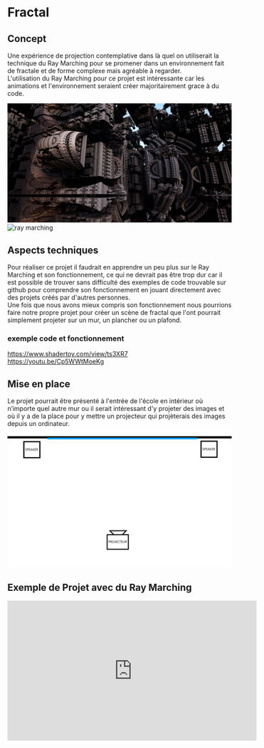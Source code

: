 #  Fractal
## Concept
Une expérience de projection contemplative dans là quel on utiliserait la technique du Ray Marching pour se promener dans un environnement fait de fractale et de forme complexe mais agréable à regarder.  
L'utilisation du Ray Marching pour ce projet est intéressante car les animations et l'environnement seraient créer majoritairement grace à du code.

![ray marching](images/presentation/fractal_complexe.jpg)  
![ray marching](images/presentation/fractal_simple.gif)  

## Aspects techniques
Pour réaliser ce projet il faudrait en apprendre un peu plus sur le Ray Marching et son fonctionnement, ce qui ne devrait pas être trop dur car il est possible de trouver sans difficulté des exemples de code trouvable sur github pour comprendre son fonctionnement en jouant directement avec des projets créés par d'autres personnes.  
Une fois que nous avons mieux compris son fonctionnement nous pourrions faire notre propre projet pour créer un scène de fractal que l'ont pourrait simplement projeter sur un mur, un plancher ou un plafond.  

### exemple code et fonctionnement
https://www.shadertoy.com/view/ts3XR7  
https://youtu.be/Cp5WWtMoeKg

## Mise en place
Le projet pourrait être présenté à l'entrée de l'école en intérieur où n’importe quel autre mur ou il serait intéressant d'y projeter des images et où il y a de la place pour y mettre un projecteur qui projèterais des images depuis un ordinateur.  
![ray marching](images/presentation/espace_fractal.png)

## Exemple de Projet avec du Ray Marching
<iframe width="560" height="315" src="https://www.youtube.com/embed/N1oKIbDqo8g?si=RrnpQ-KhIfEWxiU_" title="YouTube video player" frameborder="0" allow="accelerometer; autoplay; clipboard-write; encrypted-media; gyroscope; picture-in-picture; web-share" allowfullscreen></iframe>  

